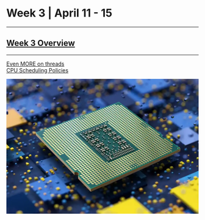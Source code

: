 # Week 3 | April 11 - 15
---
## [Week 3 Overview](https://seattleu.instructure.com/courses/1602598/pages/week-three-synopsis)
---

[Even MORE on threads](pages/w3threads.md) <br>
[CPU Scheduling Policies](pages/cpu.md) <br>


![Computing Systems!](images/intel-cpu-rocket-lake-rear.webp)
